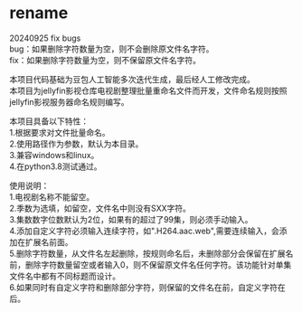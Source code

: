 # rename  
20240925 fix bugs  
bug：如果删除字符数量为空，则不会删除原文件名字符。  
fix：如果删除字符数量为空，则不保留原文件名字符。  
  
本项目代码基础为豆包人工智能多次迭代生成，最后经人工修改完成。  
本项目为jellyfin影视仓库电视剧整理批量重命名文件而开发，文件命名规则按照jellyfin影视服务器命名规则编写。  
  
本项目具备以下特性：  
1.根据要求对文件批量命名。  
2.使用路径作为参数，默认为本目录。  
3.兼容windows和linux。  
4.在python3.8测试通过。  
  
使用说明：  
1.电视剧名称不能留空。  
2.季数为选填，如留空，文件名中则没有SXX字符。  
3.集数数字位数默认为2位，如果有的超过了99集，则必须手动输入。  
4.添加自定义字符必须输入连续字符，如".H264.aac.web",需要连续输入，会添加在扩展名前面。  
5.删除字符数量，从文件名左起删除，按规则命名后，未删除部分会保留在扩展名前，删除字符数量留空或者输入0，则不保留原文件名任何字符。该功能针对单集文件名中都有不同标题而设计。  
6.如果同时有自定义字符和删除部分字符，则保留的文件名在前，自定义字符在后。  

